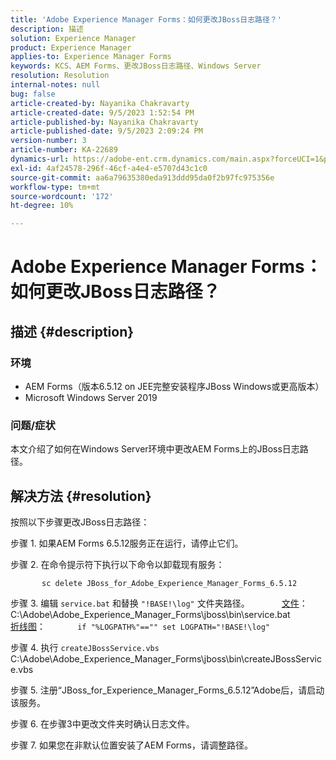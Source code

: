 ```yaml
---
title: 'Adobe Experience Manager Forms：如何更改JBoss日志路径？'
description: 描述
solution: Experience Manager
product: Experience Manager
applies-to: Experience Manager Forms
keywords: KCS、AEM Forms、更改JBoss日志路径、Windows Server
resolution: Resolution
internal-notes: null
bug: false
article-created-by: Nayanika Chakravarty
article-created-date: 9/5/2023 1:52:54 PM
article-published-by: Nayanika Chakravarty
article-published-date: 9/5/2023 2:09:24 PM
version-number: 3
article-number: KA-22689
dynamics-url: https://adobe-ent.crm.dynamics.com/main.aspx?forceUCI=1&pagetype=entityrecord&etn=knowledgearticle&id=433d107d-f34b-ee11-be6e-6045bd006c82
exl-id: 4af24578-296f-46cf-a4e4-e5707d43c1c0
source-git-commit: aa6a79635380eda913ddd95da0f2b97fc975356e
workflow-type: tm+mt
source-wordcount: '172'
ht-degree: 10%

---
```


# Adobe Experience Manager Forms：如何更改JBoss日志路径？

## 描述 {#description}


### 环境

- AEM Forms（版本6.5.12 on JEE完整安装程序JBoss Windows或更高版本）
- Microsoft Windows Server 2019


### 问题/症状

本文介绍了如何在Windows Server环境中更改AEM Forms上的JBoss日志路径。


## 解决方法 {#resolution}


按照以下步骤更改JBoss日志路径：

步骤 1. 如果AEM Forms 6.5.12服务正在运行，请停止它们。

步骤 2. 在命令提示符下执行以下命令以卸载现有服务：

`       sc delete JBoss_for_Adobe_Experience_Manager_Forms_6.5.12`

步骤 3. 编辑 `service.bat` 和替换 `"!BASE!\log"` 文件夹路径。
            <u>文件</u>： C:\Adobe\Adobe_Experience_Manager_Forms\jboss\bin\service.bat
            <u>折线图</u>：
            `if "%LOGPATH%"=="" set LOGPATH="!BASE!\log"`

步骤 4. 执行 `createJBossService.vbs`
            C:\Adobe\Adobe_Experience_Manager_Forms\jboss\bin\createJBossService.vbs

步骤 5. 注册“JBoss_for_Experience_Manager_Forms_6.5.12”Adobe后，请启动该服务。

步骤 6. 在步骤3中更改文件夹时确认日志文件。

步骤 7. 如果您在非默认位置安装了AEM Forms，请调整路径。

